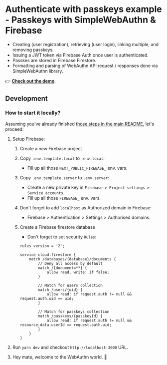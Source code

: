 # Authenticate with passkeys example - Passkeys with SimpleWebAuthn & Firebase

-   Creating (user registration), retrieving (user login), linking multiple, and removing passkeys.
-   Issuing a JWT token via Firebase Auth once user is authenticated.
-   Passkes are stored in Firebase Firestore.
-   Formatting and parsing of WebAuthn API request / responses done via SimpleWebAuthn library.

👉 **[Check out the demo](https://with-webauthn.dev)**.

## Development

### How to start it locally?

Assuming you've already finished [those steps in the main README](../../README.md), let's proceed:

1. Setup Firebase:

    1. Create a new Firebase project

    2. Copy `.env.template.local` to `.env.local`:

        - Fill up all those `NEXT_PUBLIC_FIREBASE_` env. vars.

    3. Copy `.env.template.server` to `.env.server`:

        - Create a new private key in `Firebase > Project settings > Service accounts`.
        - Fill up all those `FIREBASE_` env. vars.

    4. Don't forget to add `localhost` as Authorized domain in Firebase:

        - Firebase > Authentication > Settings > Authorised domains.

    5. Create a Firebase firestore database

        - Don't forget to set security `Rules`:

        ```
        rules_version = '2';

        service cloud.firestore {
            match /databases/{database}/documents {
                // Deny all access by default
                match /{document=**} {
                    allow read, write: if false;
                }

                // Match for users collection
                match /users/{uid} {
                    allow read: if request.auth != null && request.auth.uid == uid;
                }

                // Match for passkeys collection
                match /passkeys/{passkeyId} {
                    allow read: if request.auth != null && resource.data.userId == request.auth.uid;
                }
            }
        }
        ```

2. Run `yarn dev` and checkout `http://localhost:3000` URL.
3. Hey mate, welcome to the WebAuthn world. 🙌
